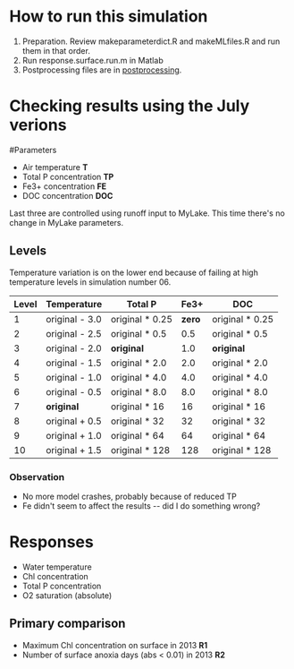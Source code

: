 # How to run this simulation

1. Preparation. Review makeparameterdict.R and makeMLfiles.R and run
   them in that order.
1. Run response.surface.run.m in Matlab
1. Postprocessing files are in [postprocessing](postprocessing).


# Checking results using the July verions

#Parameters

* Air temperature **T**
* Total P concentration **TP**
* Fe3+ concentration **FE**
* DOC concentration **DOC**

Last three are controlled using runoff input to MyLake. This time
there's no change in MyLake parameters. 

## Levels

Temperature variation is on the lower end because of failing at high
temperature levels in simulation number 06. 

Level | Temperature | Total P | Fe3+ | DOC
--- | --- | --- | --- | ---
1 | original - 3.0 | original * 0.25 | **zero** | original * 0.25
2 | original - 2.5  | original * 0.5  | 0.5 | original * 0.5
3 | original - 2.0 | **original** | 1.0 | **original**
4 | original - 1.5 | original * 2.0 | 2.0 | original * 2.0
5 | original - 1.0 | original * 4.0 | 4.0 | original * 4.0 
6 | original - 0.5 | original * 8.0 | 8.0 | original * 8.0 
7 | **original** | original * 16 | 16 | original * 16
8 | original + 0.5 | original * 32 | 32 | original * 32
9 | original + 1.0 | original * 64 | 64 | original * 64
10 | original + 1.5 | original * 128 | 128 | original * 128


### Observation

* No more model crashes, probably because of reduced TP
* Fe didn't seem to affect the results -- did I do something wrong?

# Responses

* Water temperature
* Chl concentration
* Total P concentration
* O2 saturation (absolute)

## Primary comparison

* Maximum Chl concentration on surface in 2013 **R1**
* Number of surface anoxia days (abs < 0.01) in 2013 **R2**
